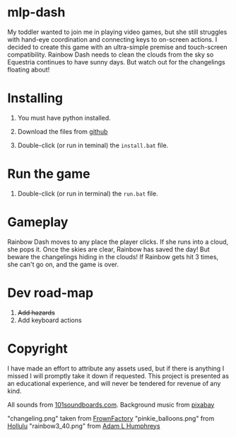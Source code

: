 # mlp-dash

My toddler wanted to join me in playing video games, but she still struggles with hand-eye coordination and connecting keys to on-screen actions. I decided to create this game with an ultra-simple premise and touch-screen compatibility. Rainbow Dash needs to clean the clouds from the sky so Equestria continues to have sunny days. But watch out for the changelings floating about!

# Installing

1. You must have python installed.

2. Download the files from [github](https://github.com/jonalfarlinga/mlp-dash)

3. Double-click (or run in teminal) the `install.bat` file.

# Run the game

1. Double-click (or run in terminal) the `run.bat` file.

# Gameplay

Rainbow Dash moves to any place the player clicks. If she runs into a cloud, she pops it. Once the skies are clear, Rainbow has saved the day! But beware the changelings hiding in the clouds! If Rainbow gets hit 3 times, she can't go on, and the game is over.

# Dev road-map

1. ~~Add hazards~~
2. Add keyboard actions

# Copyright

I have made an effort to attribute any assets used, but if there is anything I missed I will promptly take it down if requested. This project is presented as an educational experience, and will never be tendered for revenue of any kind.

All sounds from [101soundboards.com](101soundboards.com).
Background music from [pixabay](https://pixabay.com/music/happy-childrens-tunes-playful-140946/)

"changeling.png" taken from [FrownFactory](https://www.deviantart.com/frownfactory/art/Angry-Flying-Changeling-701772000)
"pinkie_balloons.png" from [Hollulu](https://www.deviantart.com/hollulu/art/Pinkie-Pie-Balloons-Vector-211376365)
"rainbow3_40.png" from [Adam L Humphreys](https://www.deviantart.com/adamlhumphreys/art/Rainbow-Dash-Flying-257999399)
